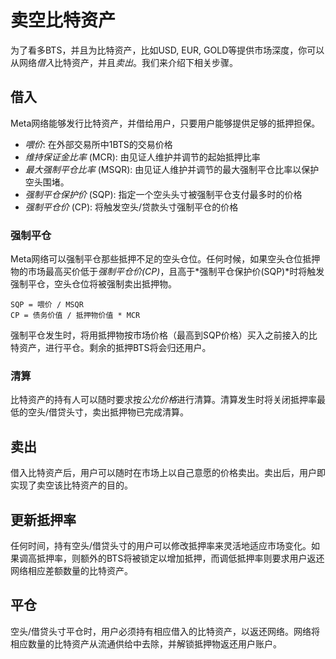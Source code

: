 # 卖空比特资产

为了看多BTS，并且为比特资产，比如USD, EUR, GOLD等提供市场深度，你可以从网络*借入*比特资产，并且*卖出*。我们来介绍下相关步骤。

## 借入

Meta网络能够发行比特资产，并借给用户，只要用户能够提供足够的抵押担保。

 * *喂价*: 在外部交易所中1BTS的交易价格
 * *维持保证金比率* (MCR): 由见证人维护并调节的起始抵押比率
 * *最大强制平仓比率* (MSQR): 由见证人维护并调节的最大强制平仓比率以保护空头围堵。
 * *强制平仓保护价* (SQP): 指定一个空头头寸被强制平仓支付最多时的价格
 * *强制平仓价* (CP): 将触发空头/贷款头寸强制平仓的价格

### 强制平仓

Meta网络可以强制平仓那些抵押不足的空头仓位。任何时候，如果空头仓位抵押物的市场最高买价低于*强制平仓价(CP)*，且高于*强制平仓保护价(SQP)*时将触发强制平仓，空头仓位将被强制卖出抵押物。

    SQP = 喂价 / MSQR
    CP = 债务价值 / 抵押物价值 * MCR

强制平仓发生时，将用抵押物按市场价格（最高到SQP价格）买入之前接入的比特资产，进行平仓。剩余的抵押BTS将会归还用户。

### 清算

比特资产的持有人可以随时要求按*公允价格*进行清算。清算发生时将关闭抵押率最低的空头/借贷头寸，卖出抵押物已完成清算。

## 卖出

借入比特资产后，用户可以随时在市场上以自己意愿的价格卖出。卖出后，用户即实现了卖空该比特资产的目的。

## 更新抵押率

任何时间，持有空头/借贷头寸的用户可以修改抵押率来灵活地适应市场变化。如果调高抵押率，则额外的BTS将被锁定以增加抵押，而调低抵押率则要求用户返还网络相应差额数量的比特资产。

## 平仓

空头/借贷头寸平仓时，用户必须持有相应借入的比特资产，以返还网络。网络将相应数量的比特资产从流通供给中去除，并解锁抵押物返还用户账户。